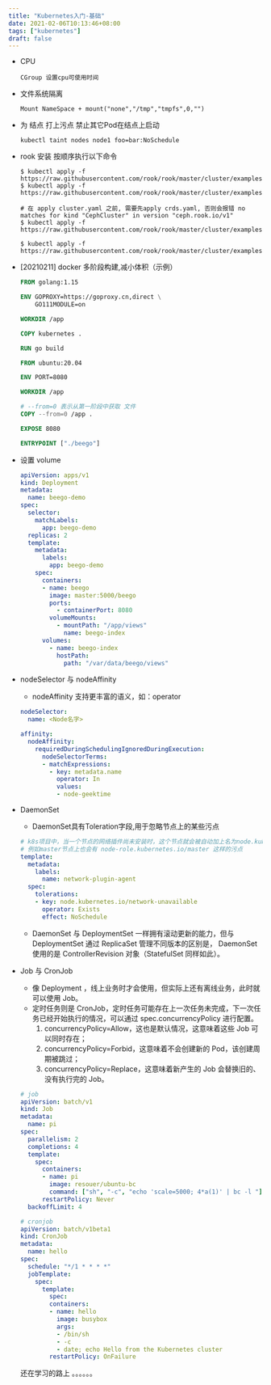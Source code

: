 ```yaml
---
title: "Kubernetes入门-基础"
date: 2021-02-06T10:13:46+08:00
tags: ["kubernetes"]
draft: false
---
```


- CPU
  ~~~text
  CGroup 设置cpu可使用时间
  ~~~
- 文件系统隔离
  ~~~text
  Mount NameSpace + mount("none","/tmp","tmpfs",0,"")
  ~~~

- 为 结点 打上污点 禁止其它Pod在结点上启动
  ~~~shell
  kubectl taint nodes node1 foo=bar:NoSchedule
  ~~~

- rook 安装 按顺序执行以下命令
  ~~~shell
  $ kubectl apply -f https://raw.githubusercontent.com/rook/rook/master/cluster/examples/kubernetes/ceph/common.yaml
  $ kubectl apply -f https://raw.githubusercontent.com/rook/rook/master/cluster/examples/kubernetes/ceph/operator.yaml
  
  # 在 apply cluster.yaml 之前, 需要先apply crds.yaml, 否则会报错 no matches for kind "CephCluster" in version "ceph.rook.io/v1"
  $ kubectl apply -f https://raw.githubusercontent.com/rook/rook/master/cluster/examples/kubernetes/ceph/crds.yaml
  
  $ kubectl apply -f https://raw.githubusercontent.com/rook/rook/master/cluster/examples/kubernetes/ceph/cluster.yaml
  ~~~

- [20210211] docker 多阶段构建,减小体积（示例）
  ~~~dockerfile
  FROM golang:1.15
  
  ENV GOPROXY=https://goproxy.cn,direct \
      GO111MODULE=on
  
  WORKDIR /app
  
  COPY kubernetes .
  
  RUN go build
  
  FROM ubuntu:20.04
  
  ENV PORT=8080
  
  WORKDIR /app
  
  # --from=0 表示从第一阶段中获取 文件
  COPY --from=0 /app .
  
  EXPOSE 8080
  
  ENTRYPOINT ["./beego"]
  ~~~
  
- 设置 volume
  ~~~yaml
  apiVersion: apps/v1
  kind: Deployment
  metadata:
    name: beego-demo
  spec:
    selector:
      matchLabels:
        app: beego-demo
    replicas: 2
    template:
      metadata:
        labels:
          app: beego-demo
      spec:
        containers:
        - name: beego
          image: master:5000/beego
          ports:
            - containerPort: 8080
          volumeMounts:
            - mountPath: "/app/views"
              name: beego-index
        volumes:
          - name: beego-index
            hostPath:
              path: "/var/data/beego/views"
  ~~~
  
- nodeSelector 与 nodeAffinity
  - nodeAffinity 支持更丰富的语义，如：operator
  ~~~yaml
  nodeSelector: 
    name: <Node名字>
  ~~~
  ~~~yaml
  affinity:
    nodeAffinity:
      requiredDuringSchedulingIgnoredDuringExecution:
        nodeSelectorTerms:
        - matchExpressions:
          - key: metadata.name
            operator: In
            values:
            - node-geektime
  ~~~
  
- DaemonSet
  - DaemonSet具有Toleration字段,用于忽略节点上的某些污点
  ~~~yaml
  # k8s项目中，当一个节点的网络插件尚未安装时，这个节点就会被自动加上名为node.kubernetes.io/network-unavailable的“污点”
  # 例如master节点上也会有 node-role.kubernetes.io/master 这样的污点
  template:
    metadata:
      labels:
        name: network-plugin-agent
    spec:
      tolerations:
      - key: node.kubernetes.io/network-unavailable
        operator: Exists
        effect: NoSchedule
  ~~~
  - DaemonSet 与 DeploymentSet 一样拥有滚动更新的能力，但与 DeploymentSet 通过 ReplicaSet 管理不同版本的区别是， DaemonSet 使用的是 ControllerRevision 对象（StatefulSet 同样如此）。

- Job 与 CronJob
  - 像 Deployment ，线上业务时才会使用，但实际上还有离线业务，此时就可以使用 Job。
  - 定时任务则是 CronJob，定时任务可能存在上一次任务未完成，下一次任务已经开始执行的情况，可以通过 spec.concurrencyPolicy 进行配置。
    1. concurrencyPolicy=Allow，这也是默认情况，这意味着这些 Job 可以同时存在； 
    2. concurrencyPolicy=Forbid，这意味着不会创建新的 Pod，该创建周期被跳过；
    3. concurrencyPolicy=Replace，这意味着新产生的 Job 会替换旧的、没有执行完的 Job。
  ~~~yaml
  # job
  apiVersion: batch/v1
  kind: Job
  metadata:
    name: pi
  spec:
    parallelism: 2
    completions: 4
    template:
      spec:
        containers:
        - name: pi
          image: resouer/ubuntu-bc
          command: ["sh", "-c", "echo 'scale=5000; 4*a(1)' | bc -l "]
        restartPolicy: Never
    backoffLimit: 4
  ~~~
  ~~~yaml
  # cronjob
  apiVersion: batch/v1beta1
  kind: CronJob
  metadata:
    name: hello
  spec:
    schedule: "*/1 * * * *"
    jobTemplate:
      spec:
        template:
          spec:
          containers:
          - name: hello
            image: busybox
            args:
            - /bin/sh
            - -c
            - date; echo Hello from the Kubernetes cluster
          restartPolicy: OnFailure
  ~~~

  还在学习的路上 。。。。。。